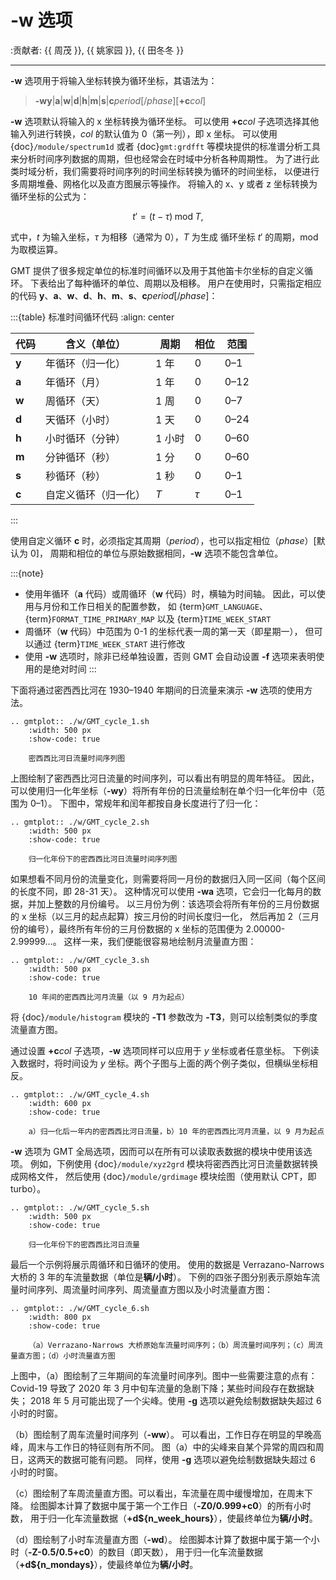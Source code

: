 # -w 选项

:贡献者: {{ 周茂 }}, {{ 姚家园 }}, {{ 田冬冬 }}

---

**-w** 选项用于将输入坐标转换为循环坐标，其语法为：

> **-wy**|**a**|**w**|**d**|**h**|**m**|**s**|**c***period*\[/*phase*\]\[**+c***col*\]

**-w** 选项默认将输入的 x 坐标转换为循环坐标。
可以使用 **+c***col* 子选项选择其他输入列进行转换，*col* 的默认值为 0（第一列），即 x 坐标。
可以使用 {doc}`/module/spectrum1d` 或者 {doc}`gmt:grdfft` 等模块提供的标准谱分析工具
来分析时间序列数据的周期，但也经常会在时域中分析各种周期性。
为了进行此类时域分析，我们需要将时间序列的时间坐标转换为循环的时间坐标，
以便进行多周期堆叠、网格化以及直方图展示等操作。
将输入的 x、y 或者 z 坐标转换为循环坐标的公式为：

$$
t' = (t - \tau) \;\mathrm{mod}\; T,
$$

式中，*t* 为输入坐标，$\tau$ 为相移（通常为 0），*T* 为生成
循环坐标 $t'$ 的周期，$\mathrm{mod}$ 为取模运算。

GMT 提供了很多规定单位的标准时间循环以及用于其他笛卡尔坐标的自定义循环。
下表给出了每种循环的单位、周期以及相移。
用户在使用时，只需指定相应的代码
**y**、**a**、**w**、**d**、**h**、**m**、**s**、**c***period*\[/*phase*\]：

:::{table} 标准时间循环代码
:align: center

| **代码** | **含义**（**单位**） | **周期** | **相位** | **范围** |
| -------- | -------------------- | -------- | -------- | -------- |
| **y**    | 年循环（归一化）     | 1 年     | 0        | 0–1      |
| **a**    | 年循环（月）         | 1 年     | 0        | 0–12     |
| **w**    | 周循环（天）         | 1 周     | 0        | 0–7      |
| **d**    | 天循环（小时）       | 1 天     | 0        | 0–24     |
| **h**    | 小时循环（分钟）     | 1 小时   | 0        | 0–60     |
| **m**    | 分钟循环（秒）       | 1 分     | 0        | 0–60     |
| **s**    | 秒循环（秒）         | 1 秒     | 0        | 0–1      |
| **c**    | 自定义循环（归一化） | $T$      | $\tau$   | 0–1      |
:::

使用自定义循环 **c** 时，必须指定其周期（*period*），也可以指定相位（*phase*）\[默认为 0\]，
周期和相位的单位与原始数据相同，**-w** 选项不能包含单位。

:::{note}
- 使用年循环（**a** 代码）或周循环（**w** 代码）时，横轴为时间轴。
  因此，可以使用与月份和工作日相关的配置参数，
  如 {term}`GMT_LANGUAGE`、{term}`FORMAT_TIME_PRIMARY_MAP` 以及 {term}`TIME_WEEK_START`
- 周循环（**w** 代码）中范围为 0-1 的坐标代表一周的第一天（即星期一），
  但可以通过 {term}`TIME_WEEK_START` 进行修改
- 使用 **-w** 选项时，除非已经单独设置，否则 GMT 会自动设置 **-f** 选项来表明使用的是绝对时间
:::

下面将通过密西西比河在 1930–1940 年期间的日流量来演示 **-w** 选项的使用方法。

```{eval-rst}
.. gmtplot:: ./w/GMT_cycle_1.sh
    :width: 500 px
    :show-code: true

    密西西比河日流量时间序列图
```

上图绘制了密西西比河日流量的时间序列，可以看出有明显的周年特征。
因此，可以使用归一化年坐标（**-wy**）将所有年份的日流量绘制在单个归一化年份中（范围为 0–1）。
下图中，常规年和闰年都按自身长度进行了归一化：

```{eval-rst}
.. gmtplot:: ./w/GMT_cycle_2.sh
    :width: 500 px
    :show-code: true

    归一化年份下的密西西比河日流量时间序列图
```

如果想看不同月份的流量变化，则需要将同一月份的数据归入同一区间（每个区间的长度不同，即 28-31 天）。
这种情况可以使用 **-wa** 选项，它会归一化每月的数据，并加上整数的月份编号。
以三月份为例：该选项会将所有年份的三月份数据的 x 坐标（以三月的起点起算）按三月份的时间长度归一化，
然后再加 2（三月份的编号），最终所有年份的三月份数据的 x 坐标的范围便为 2.00000-2.99999...。
这样一来，我们便能很容易地绘制月流量直方图：

```{eval-rst}
.. gmtplot:: ./w/GMT_cycle_3.sh
    :width: 500 px
    :show-code: true

    10 年间的密西西比河月流量（以 9 月为起点）
```

将 {doc}`/module/histogram` 模块的  **-T1** 参数改为 **-T3**，则可以绘制类似的季度流量直方图。

通过设置 **+c***col* 子选项，**-w** 选项同样可以应用于 *y* 坐标或者任意坐标。
下例读入数据时，将时间设为  *y* 坐标。两个子图与上面的两个例子类似，但横纵坐标相反。

```{eval-rst}
.. gmtplot:: ./w/GMT_cycle_4.sh
    :width: 600 px
    :show-code: true

    a）归一化后一年内的密西西比河日流量，b）10 年的密西西比河月流量，以 9 月为起点
```

**-w** 选项为 GMT 全局选项，因而可以在所有可以读取表数据的模块中使用该选项。
例如，下例使用 {doc}`/module/xyz2grd` 模块将密西西比河日流量数据转换成网格文件，
然后使用 {doc}`/module/grdimage` 模块绘图（使用默认 CPT，即 turbo）。

```{eval-rst}
.. gmtplot:: ./w/GMT_cycle_5.sh
    :width: 500 px
    :show-code: true

    归一化年份下的密西西比河日流量
```

最后一个示例将展示周循环和日循环的使用。
使用的数据是 Verrazano-Narrows 大桥的 3 年的车流量数据（单位是**辆/小时**）。
下例的四张子图分别表示原始车流量时间序列、周流量时间序列、周流量直方图以及小时流量直方图：

```{eval-rst}
.. gmtplot:: ./w/GMT_cycle_6.sh
    :width: 800 px
    :show-code: true

    （a）Verrazano-Narrows 大桥原始车流量时间序列；（b）周流量时间序列；（c）周流量直方图；（d）小时流量直方图
```

上图中，（a）图绘制了三年期间的车流量时间序列。图中一些需要注意的点有：
Covid-19 导致了 2020 年 3 月中旬车流量的急剧下降；某些时间段存在数据缺失；
2018 年 5 月可能出现了一个尖峰。使用 **-g** 选项以避免绘制数据缺失超过 6 小时的时窗。

（b）图绘制了周车流量时间序列（**-ww**）。
可以看出，工作日存在明显的早晚高峰，周末与工作日的特征则有所不同。
图（a）中的尖峰来自某个异常的周四和周日，这两天的数据可能有问题。
同样，使用 **-g** 选项以避免绘制数据缺失超过 6 小时的时窗。

（c）图绘制了车周流量直方图。可以看出，车流量在周中缓慢增加，在周末下降。
绘图脚本计算了数据中属于第一个工作日（**-Z0/0.999+c0**）的所有小时数，
用于归一化车流量数据（**+d\$\{n_week_hours}**），使最终单位为**辆/小时**。

（d）图绘制了小时车流量直方图（**-wd**）。
绘图脚本计算了数据中属于第一个小时（**-Z-0.5/0.5+c0**）的数目（即天数），
用于归一化车流量数据（**+d\$\{n_mondays}**），使最终单位为**辆/小时**。

